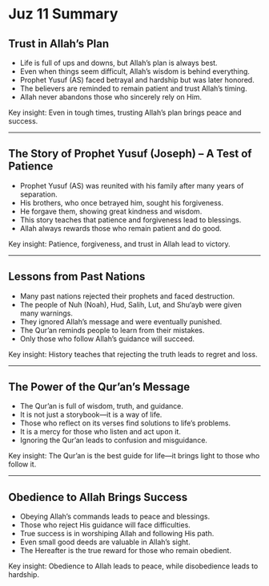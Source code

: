# Juz 11 Summary

## Trust in Allah’s Plan

- Life is full of ups and downs, but Allah’s plan is always best.
- Even when things seem difficult, Allah’s wisdom is behind everything.
- Prophet Yusuf (AS) faced betrayal and hardship but was later honored.
- The believers are reminded to remain patient and trust Allah’s timing.
- Allah never abandons those who sincerely rely on Him.

Key insight: Even in tough times, trusting Allah’s plan brings peace and success.

---

## The Story of Prophet Yusuf (Joseph) – A Test of Patience

- Prophet Yusuf (AS) was reunited with his family after many years of separation.
- His brothers, who once betrayed him, sought his forgiveness.
- He forgave them, showing great kindness and wisdom.
- This story teaches that patience and forgiveness lead to blessings.
- Allah always rewards those who remain patient and do good.

Key insight: Patience, forgiveness, and trust in Allah lead to victory.

---

## Lessons from Past Nations

- Many past nations rejected their prophets and faced destruction.
- The people of Nuh (Noah), Hud, Salih, Lut, and Shu‘ayb were given many warnings.
- They ignored Allah’s message and were eventually punished.
- The Qur’an reminds people to learn from their mistakes.
- Only those who follow Allah’s guidance will succeed.

Key insight: History teaches that rejecting the truth leads to regret and loss.

---

## The Power of the Qur’an’s Message

- The Qur’an is full of wisdom, truth, and guidance.
- It is not just a storybook—it is a way of life.
- Those who reflect on its verses find solutions to life’s problems.
- It is a mercy for those who listen and act upon it.
- Ignoring the Qur’an leads to confusion and misguidance.

Key insight: The Qur’an is the best guide for life—it brings light to those who follow it.

---

## Obedience to Allah Brings Success

- Obeying Allah’s commands leads to peace and blessings.
- Those who reject His guidance will face difficulties.
- True success is in worshiping Allah and following His path.
- Even small good deeds are valuable in Allah’s sight.
- The Hereafter is the true reward for those who remain obedient.

Key insight: Obedience to Allah leads to peace, while disobedience leads to hardship.
